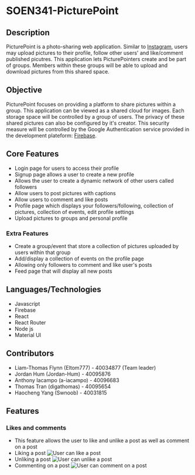 # SOEN341-PicturePoint

## Description
PicturePoint is a photo-sharing web application. Similar to [Instagram](https://help.instagram.com/424737657584573), users may upload pictures to their profile, follow other users' and like/comment published picutres. This application lets PicturePointers create and be part of groups. Members within these groups will be able to upload and download pictures from this shared space. 
## Objective
PicturePoint focuses on providing a platform to share pictures within a group. This application can be viewed as a shared cloud for images. Each storage space will be controlled by a group of users. The privacy of these shared pictures can also be configured by it's creator. This security measure will be controlled by the Google Authentication service provided in the development plateform: [Firebase](https://firebase.google.com/).
## Core Features
- Login page for users to access their profile
- Signup page allows a user to create a new profile
- Allows the user to create a dynamic network of other users called followers
- Allow users to post pictures with captions
- Allow users to comment and like posts
- Profile page which displays your followers/following, collection of pictures, collection of events, edit profile settings
- Upload pictures to groups and personal profile
### Extra Features
- Create a group/event that store a collection of pictures uploaded by users within that group
- Add/display a collection of events on the profile page
- Allowing only followers to comment and like user's posts
- Feed page that will display all new posts
## Languages/Technologies
- Javascript
- Firebase
- React
- React Router
- Node js
- Material UI
## Contributors
- Liam-Thomas Flynn (Eltom777) - 40034877 (Team leader)
- Jordan Hum (Jordan-Hum) - 40095876
- Anthony Iacampo (a-iacampo) - 40096683
- Thomas Tran (digathomas) - 40095654
- Haocheng Yang (Swnoob) - 40031815
## Features
### Likes and comments
- This feature allows the user to like and unlike a post as well as comment on a post
- Liking a post
![User can like a post](https://github.com/Eltom777/SOEN341-PicturePoint/blob/acceptance_test/likes_comments/Documentation/Likes%20and%20Comments/liked.png)
- Unliking a post
![User can unlike a post](https://github.com/Eltom777/SOEN341-PicturePoint/blob/acceptance_test/likes_comments/Documentation/Likes%20and%20Comments/unliked.png)
- Commenting on a post
![User can comment on a post](https://github.com/Eltom777/SOEN341-PicturePoint/blob/acceptance_test/likes_comments/Documentation/Likes%20and%20Comments/comments.png)
